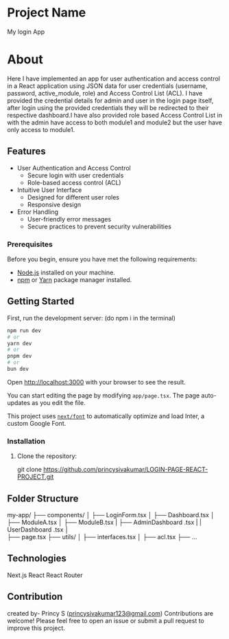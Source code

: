 # Project Name

My login App

# About

Here I have implemented an app for user authentication and access control in a React application using JSON data for user credentials (username, password, active_module, role) and Access Control List (ACL).
I have provided the credential details for admin and user in the login page itself, after login using the provided credentials they will be redirected to their respective dashboard.I have also provided role based Access Control List in with the admin have access to both module1 and module2 but the user have only access to module1.


## Features

- User Authentication and Access Control
  - Secure login with user credentials
  - Role-based access control (ACL)
- Intuitive User Interface
  - Designed for different user roles
  - Responsive design
- Error Handling
  - User-friendly error messages
  - Secure practices to prevent security vulnerabilities


### Prerequisites

Before you begin, ensure you have met the following requirements:

- [Node.js](https://nodejs.org/) installed on your machine.
- [npm](https://www.npmjs.com/) or [Yarn](https://yarnpkg.com/) package manager installed.

## Getting Started

First, run the development server:
(do npm i in the terminal)
```bash
npm run dev
# or
yarn dev
# or
pnpm dev
# or
bun dev
```

Open [http://localhost:3000](http://localhost:3000) with your browser to see the result.

You can start editing the page by modifying `app/page.tsx`. The page auto-updates as you edit the file.

This project uses [`next/font`](https://nextjs.org/docs/basic-features/font-optimization) to automatically optimize and load Inter, a custom Google Font.


### Installation

1. Clone the repository:

   git clone https://github.com/princysivakumar/LOGIN-PAGE-REACT-PROJECT.git


## Folder Structure

my-app/
├── components/
│   ├── LoginForm.tsx
│   ├── Dashboard.tsx
│   ├── ModuleA.tsx
│   ├── ModuleB.tsx
|   ├── AdminDashboard .tsx
|   |   UserDashboard .tsx
│  
├── page.tsx
├── utils/
│   ├── interfaces.tsx
│   ├── acl.tsx
├── ...


## Technologies

Next.js
React
React Router

## Contribution

created by- Princy S (princysivakumar123@gmail.com)
Contributions are welcome! Please feel free to open an issue or submit a pull request to improve this project.

